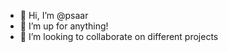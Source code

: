 - 👋 Hi, I’m @psaar
- 🌱 I’m up for anything!
- 💞️ I’m looking to collaborate on different projects

<!---
psaar/psaar is a ✨ special ✨ repository because its `README.md` (this file) appears on your GitHub profile.
You can click the Preview link to take a look at your changes.
--->

